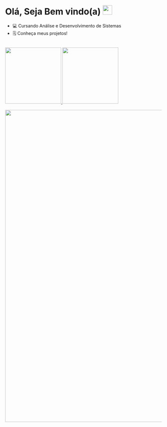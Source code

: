 # Olá, Seja Bem vindo(a) <img src="https://media2.giphy.com/media/v1.Y2lkPTc5MGI3NjExYm8zMnJ0YXlpcmhnbXQ2Y3lyOXNtcnRpMndhOHY0dDg0NWNjZWVoZyZlcD12MV9pbnRlcm5hbF9naWZfYnlfaWQmY3Q9cw/xUPGcfEAZhlZXCZrbi/giphy.gif" width="30px">

- 💻 Cursando Análise e Desenvolvimento de Sistemas
- 🗒️ Conheça meus projetos!

<br>
<div>
<a href="https://github.com/camsste">
<img loading="lazy" height="180em" src="https://github-readme-stats.vercel.app/api/top-langs/?username=gabrielsantiag0&layout=compact&langs_count=7&theme=dracula"/>
<img loading="lazy" height="180em" src="https://github-readme-stats.vercel.app/api?username=gabrielsantiag0&show_icons=true&theme=dracula&include_all_commits=true&count_private=true"/>
</div>

<br>
<img src="https://media2.giphy.com/media/v1.Y2lkPTc5MGI3NjExZ2ZiYWptcjdpczlvbmp5dG4zcXNpc2l6djRieWhzNDZ6eW1xNHpoMiZlcD12MV9pbnRlcm5hbF9naWZfYnlfaWQmY3Q9Zw/VbnUQpnihPSIgIXuZv/giphy.gif
" width="1000px"> 

<!---
gabrielsantiag0/gabrielsantiag0 is a ✨ special ✨ repository because its `README.md` (this file) appears on your GitHub profile.

--->
